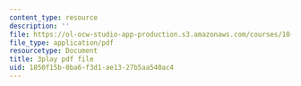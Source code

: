 ```yaml
---
content_type: resource
description: ''
file: https://ol-ocw-studio-app-production.s3.amazonaws.com/courses/10-34-numerical-methods-applied-to-chemical-engineering-fall-2015/1850f15b0ba6f3d1ae1327b5aa540ac4_muFAQx5dUdU.pdf
file_type: application/pdf
resourcetype: Document
title: 3play pdf file
uid: 1850f15b-0ba6-f3d1-ae13-27b5aa540ac4
---
```


